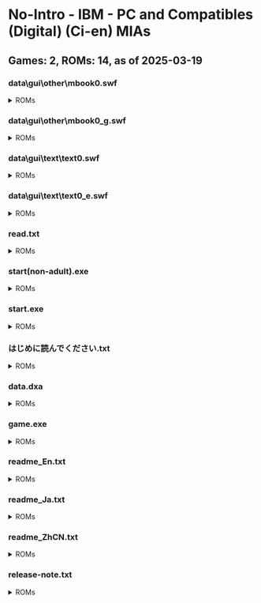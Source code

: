 # No-Intro - IBM - PC and Compatibles (Digital) (Ci-en) MIAs
## Games: 2, ROMs: 14, as of 2025-03-19

### data\gui\other\mbook0.swf
<details>
<summary>ROMs</summary>

- data\gui\other\mbook0.swf, CRC: bd3d8315
</details>

### data\gui\other\mbook0_g.swf
<details>
<summary>ROMs</summary>

- data\gui\other\mbook0_g.swf, CRC: 6a6d95c8
</details>

### data\gui\text\text0.swf
<details>
<summary>ROMs</summary>

- data\gui\text\text0.swf, CRC: 72f104d2
</details>

### data\gui\text\text0_e.swf
<details>
<summary>ROMs</summary>

- data\gui\text\text0_e.swf, CRC: fb426faf
</details>

### read.txt
<details>
<summary>ROMs</summary>

- read.txt, CRC: 18d66ab7
</details>

### start(non-adult).exe
<details>
<summary>ROMs</summary>

- start(non-adult).exe, CRC: d0518a78
</details>

### start.exe
<details>
<summary>ROMs</summary>

- start.exe, CRC: 3333ca36
</details>

### はじめに読んでください.txt
<details>
<summary>ROMs</summary>

- はじめに読んでください.txt, CRC: d5726311
</details>

### data.dxa
<details>
<summary>ROMs</summary>

- data.dxa, CRC: fb5e3d96
</details>

### game.exe
<details>
<summary>ROMs</summary>

- game.exe, CRC: 63875a79
</details>

### readme_En.txt
<details>
<summary>ROMs</summary>

- readme_En.txt, CRC: 8d7b0925
</details>

### readme_Ja.txt
<details>
<summary>ROMs</summary>

- readme_Ja.txt, CRC: ea25850b
</details>

### readme_ZhCN.txt
<details>
<summary>ROMs</summary>

- readme_ZhCN.txt, CRC: e7cdb024
</details>

### release-note.txt
<details>
<summary>ROMs</summary>

- release-note.txt, CRC: a86fc86b
</details>

